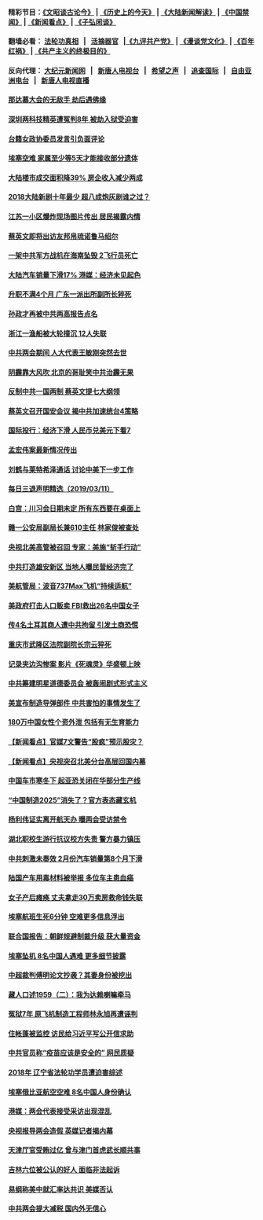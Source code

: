 #### 精彩节目：[《文昭谈古论今》](http://134.209.198.168/wenzhao) | [《历史上的今天》](http://134.209.198.168/today-in-history) | [《大陆新闻解读》](http://134.209.198.168/ntdtv-comedy) | [《中国禁闻》](http://134.209.198.168/ntdtv-news) | [《新闻看点》](http://134.209.198.168/news-insight) | [《子弘闲谈》](http://134.209.198.168/zihongxiantan/) 

 #### 翻墙必看： [法轮功真相](http://134.209.198.168:10000/videos/truth.html) &nbsp;&nbsp;|&nbsp;&nbsp; [活摘器官](http://134.209.198.168:10000/videos/res/Organs/) &nbsp;&nbsp;|[《九评共产党》](http://134.209.198.168:10000/videos/jiuping) | [《漫谈党文化》](http://134.209.198.168:10000/videos/mtdwh) | [《百年红祸》](http://134.209.198.168:10000/videos/bnhh) | [《共产主义的终极目的》](http://134.209.198.168:10000/videos/res/zjmd) 

 #### 反向代理： [大纪元新闻网](http://134.209.198.168:10080/) &nbsp;&nbsp;|&nbsp;&nbsp; [新唐人电视台](http://134.209.198.168:8000/) &nbsp;&nbsp;|&nbsp;&nbsp; [希望之声](http://134.209.198.168:8200/) &nbsp;&nbsp;|&nbsp;&nbsp; [追查国际](http://134.209.198.168:10010/) &nbsp;&nbsp;|&nbsp;&nbsp; [自由亚洲电台](http://134.209.198.168:9800/) &nbsp;&nbsp;|&nbsp;&nbsp; [新唐人电视直播](http://134.209.198.168/) 

#### [那达慕大会的无敌手 劫后遇佛缘](../pages/nsc413/n11105711.md?t=03121236) 


#### [深圳两科技精英遭冤判8年 被劫入狱受迫害](../pages/nsc413/n11106011.md?t=03121236) 

#### [台籍女政协委员发言引负面评论](../pages/nsc413/n11107380.md?t=03121236) 

#### [埃塞空难 家属至少等5天才能接收部分遗体](../pages/nsc413/n11107548.md?t=03121236) 

#### [大陆楼市成交面积降39% 房企收入减少两成](../pages/nsc413/n11107231.md?t=03121236) 

#### [2018大陆新剧十年最少 超八成炮灰剧谁之过？](../pages/nsc413/n11106333.md?t=03121236) 

#### [江苏一小区爆炸现场图片传出 居民揭露内情](../pages/nsc413/n11107132.md?t=03121236) 

#### [蔡英文即将出访友邦帛琉诺鲁马绍尔](../pages/nsc413/n11107114.md?t=03121236) 

#### [一架中共军方战机在海南坠毁 2飞行员死亡](../pages/nsc413/n11107172.md?t=03121236) 

#### [大陆汽车销量下滑17% 港媒：经济未见起色](../pages/nsc413/n11106765.md?t=03121236) 

#### [升职不满4个月 广东一派出所副所长猝死](../pages/nsc413/n11106985.md?t=03121236) 

#### [孙政才再被中共两高报告点名](../pages/nsc413/n11106996.md?t=03121236) 

#### [浙江一渔船被大轮撞沉 12人失联](../pages/nsc413/n11106639.md?t=03121236) 

#### [中共两会期间 人大代表王敏刚突然去世](../pages/nsc413/n11106858.md?t=03121236) 

#### [阴霾靠大风吹 北京的哥耻笑中共治霾无果](../pages/nsc413/n11106670.md?t=03121236) 

#### [反制中共一国两制 蔡英文提七大纲领](../pages/nsc413/n11106741.md?t=03121236) 

#### [蔡英文召开国安会议 揭中共加速统台4策略](../pages/nsc413/n11105133.md?t=03121236) 

#### [国际投行：经济下滑 人民币兑美元下看7](../pages/nsc413/n11106487.md?t=03121236) 

#### [孟宏伟案最新情况传出](../pages/nsc413/n11106682.md?t=03121236) 

#### [刘鹤与莱特希泽通话 讨论中美下一步工作](../pages/nsc413/n11106694.md?t=03121236) 

#### [每日三退声明精选（2019/03/11）](../pages/nsc413/n11106714.md?t=03121236) 

#### [白宫：川习会日期未定 所有东西要在桌面上](../pages/nsc413/n11106437.md?t=03121236) 

#### [赣一公安局副局长兼610主任 林家俊被查处](../pages/nsc413/n11106312.md?t=03121236) 

#### [央视北美高管被召回 专家：美施“斩手行动”](../pages/nsc413/n11106404.md?t=03121236) 

#### [中共打造雄安新区 当地人曝民营经济完了](../pages/nsc413/n11106299.md?t=03121236) 

#### [美航管局：波音737Max飞机“持续适航”](../pages/nsc413/n11106409.md?t=03121236) 

#### [美政府打击人口贩卖 FBI救出26名中国女子](../pages/nsc413/n11106125.md?t=03121236) 

#### [传4名土耳其商人遭中共拘留 引发土商恐慌](../pages/nsc413/n11106377.md?t=03121236) 

#### [重庆市武隆区法院副院长宗云猝死](../pages/nsc413/n11106317.md?t=03121236) 

#### [记录夹边沟惨案 影片《死魂灵》华盛顿上映](../pages/nsc413/n11106295.md?t=03121236) 

#### [中共筹建明星道德委员会 被轰闹剧式形式主义](../pages/nsc413/n11106074.md?t=03121236) 

#### [美宣布制造导弹部件 中共害怕的事情发生了](../pages/nsc413/n11106256.md?t=03121236) 

#### [180万中国女性个资外泄 包括有无生育能力](../pages/nsc413/n11106053.md?t=03121236) 

#### [【新闻看点】官媒7文警告“股疯”预示股灾？](../pages/nsc413/n11105882.md?t=03121236) 

#### [【新闻看点】央视突召北美分台高层回国内幕](../pages/nsc413/n11105677.md?t=03121236) 

#### [中国车市寒冬下 起亚恐关闭在华部分生产线](../pages/nsc413/n11105873.md?t=03121236) 

#### [“中国制造2025”消失了？官方表态藏玄机](../pages/nsc413/n11105586.md?t=03121236) 

#### [杨利伟证实离开航天办 曝两会受访禁令](../pages/nsc413/n11105945.md?t=03121236) 

#### [湖北职校生游行抗议校方失责 警方暴力镇压](../pages/nsc413/n11105983.md?t=03121236) 

#### [中共刺激未奏效 2月份汽车销量第8个月下滑](../pages/nsc413/n11105893.md?t=03121236) 

#### [陆国产车用毒材料被举报 多位车主患血癌](../pages/nsc413/n11105825.md?t=03121236) 

#### [女子产后瘫痪 丈夫拿走30万卖房救命钱失联](../pages/nsc413/n11105821.md?t=03121236) 

#### [埃塞航班生死6分钟 空难更多信息浮出](../pages/nsc413/n11105766.md?t=03121236) 

#### [联合国报告：朝鲜规避制裁升级 获大量资金](../pages/nsc413/n11105689.md?t=03121236) 

#### [埃塞坠机 8名中国人遇难 更多细节披露](../pages/nsc413/n11105454.md?t=03121236) 

#### [中超裁判傅明论文抄袭？其妻身份被挖出](../pages/nsc413/n11104905.md?t=03121236) 

#### [藏人口述1959（二）：我为达赖喇嘛牵马](../pages/nsc413/n11105653.md?t=03121236) 

#### [冤狱7年 原飞机制造工程师林永旭再遭诬判](../pages/nsc413/n11102848.md?t=03121236) 


#### [住帐蓬被监控 访民给习近平写公开信求助](../pages/nsc413/n11104615.md?t=03121236) 

#### [中共官员称“疫苗应该是安全的” 网民质疑](../pages/nsc413/n11105386.md?t=03121236) 

#### [2018年 辽宁省法轮功学员遭迫害综述](../pages/nsc413/n11090771.md?t=03121236) 

#### [埃塞俄比亚航空空难 8名中国人身份确认](../pages/nsc413/n11104486.md?t=03121236) 

#### [港媒：两会代表接受采访出现混乱](../pages/nsc413/n11104617.md?t=03121236) 

#### [央视报导两会造假 英媒记者揭内幕](../pages/nsc413/n11104469.md?t=03121236) 

#### [天津厅官受贿过亿 曾与津门首虎武长顺共事](../pages/nsc413/n11104151.md?t=03121236) 

#### [吉林六位被公认的好人 面临非法起诉](../pages/nsc413/n11102972.md?t=03121236) 

#### [易纲称美中就汇率达共识 美媒否认](../pages/nsc413/n11103848.md?t=03121236) 

#### [中共两会提大减税 国内外无信心](../pages/nsc413/n11096521.md?t=03121236) 


